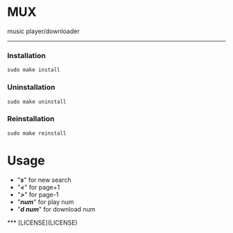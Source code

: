 # MUX
music player/downloader
***
### Installation
`sudo make install`
### Uninstallation
`sudo make uninstall`
### Reinstallation
`sudo make reinstall`
# Usage
<ul>
<li>"<i><b>s</b></i>" for new search</li>
<li>"<i><b>&#60;</b></i>" for page+1</li>
<li>"<i><b>&#62;</b></i>" for page-1</li>
<li>"<i><b>num</b></i>" for play num</li>
<li>"<i><b>d num</b></i>" for download num</li>
</ul>
***
[LICENSE](LICENSE)